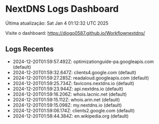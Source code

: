 # NextDNS Logs Dashboard

Última atualização: Sat Jan  4 01:12:32 UTC 2025

Visite o dashboard: https://diogo0587.github.io/Workflownextdns/

## Logs Recentes

- 2024-12-20T01:59:57.492Z: optimizationguide-pa.googleapis.com (default)
- 2024-12-20T01:59:32.647Z: clients4.google.com (default)
- 2024-12-20T01:59:27.285Z: readaloud.googleapis.com (default)
- 2024-12-20T01:59:25.734Z: favicons.nextdns.io (default)
- 2024-12-20T01:59:23.944Z: api.nextdns.io (default)
- 2024-12-20T01:59:16.206Z: whois.lacnic.net (default)
- 2024-12-20T01:59:15.112Z: whois.arin.net (default)
- 2024-12-20T01:59:15.098Z: my.nextdns.io (default)
- 2024-12-20T01:59:06.174Z: clients2.google.com (default)
- 2024-12-20T01:58:44.384Z: en.wikipedia.org (default)
